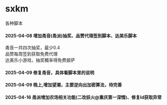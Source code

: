 # sxkm
各种脚本

#### 2025-04-08 增加甬音(甬派)抽奖、品赞代理签到脚本、达美乐脚本
甬音一共四次抽奖，最少0.4  
品赞每周签到获取免费代理  
达美乐小游戏，抽奖概率得免费披萨

#### 2025-04-09 修复甬音，具体看脚本里的说明

#### 2025-04-09 晚上,增加望潮，主要逆向出加密算法，待完善

#### 2025-04-16 甬派增加农场相关功能(二改妖火@重庆第一深情)、修复Id获取异常
